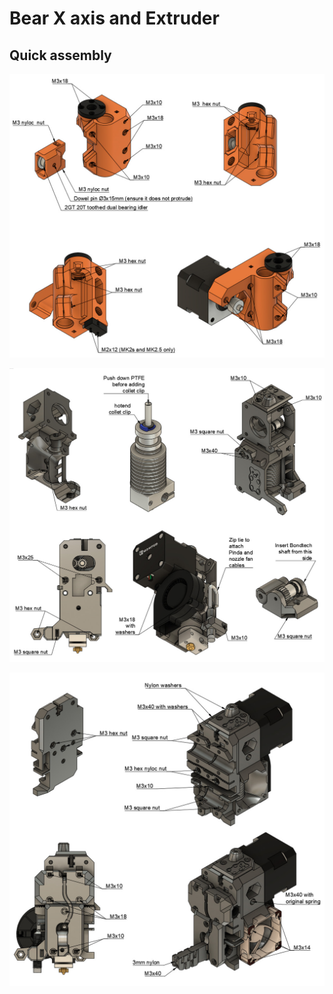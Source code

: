 # Bear X axis and Extruder

## Quick assembly

![Quick assembly 1](img/quick_assembly_1.jpg)

![Quick assembly 2](img/quick_assembly_2.jpg)

![Quick assembly 2](img/quick_assembly_3.jpg)